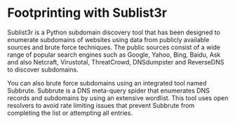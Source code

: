 # Footprinting with Sublist3r

Sublist3r is a Python subdomain discovery tool that has been designed to enumerate subdomains of websites using data from publicly available sources and brute force techniques. The public sources consist of a wide range of popular search engines such as Google, Yahoo, Bing, Baidu, Ask and also Netcraft, Virustotal, ThreatCrowd, DNSdumpster and ReverseDNS to discover subdomains.

You can also brute force subdomains using an integrated tool named Subbrute. Subbrute is a DNS meta-query spider that enumerates DNS records and subdomains by using an extensive wordlist. This tool uses open resolvers to avoid rate limiting issues that prevent Subbrute from completing the list or attempting all entries.
